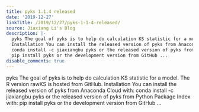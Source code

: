 ```yaml
---
title: pyks 1.1.4 released
date: '2019-12-27'
linkTitle: /2019/12/27/pyks-1-1-4-released/
source: Jiaxiang Li's Blog
description: |-
  pyks The goal of pyks is to help do calculation KS statistic for a model. The R version rawKS is hosted from GitHub.
  Installation You can install the released version of pyks from Anaconda Cloud with:
  conda install -c jiaxiangbu pyks or the released version of pyks from Python Package Index with:
  pip install pyks or the development version from GitHub ...
disable_comments: true
---
```

pyks The goal of pyks is to help do calculation KS statistic for a model. The R version rawKS is hosted from GitHub.
Installation You can install the released version of pyks from Anaconda Cloud with:
conda install -c jiaxiangbu pyks or the released version of pyks from Python Package Index with:
pip install pyks or the development version from GitHub ...